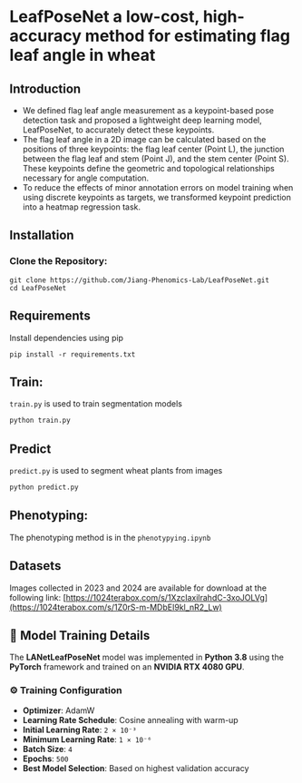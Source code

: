 # LeafPoseNet a low-cost, high-accuracy method for estimating flag leaf angle in wheat
## Introduction
- We defined flag leaf angle measurement as a keypoint-based pose detection task and proposed a lightweight deep learning model, LeafPoseNet, to accurately detect these keypoints. 
- The flag leaf angle in a 2D image can be calculated based on the positions of three keypoints: the flag leaf center (Point L), the junction between the flag leaf and stem (Point J), and the stem center (Point S). These keypoints define the geometric and topological relationships necessary for angle computation. 
- To reduce the effects of minor annotation errors on model training when using discrete keypoints as targets, we transformed keypoint prediction into a heatmap regression task. 


## Installation

### Clone the Repository: 
```
git clone https://github.com/Jiang-Phenomics-Lab/LeafPoseNet.git
cd LeafPoseNet
```

## Requirements
Install dependencies using pip
```
pip install -r requirements.txt
```

## Train:
`train.py` is used to train segmentation models
```bash
python train.py
```
## Predict
`predict.py` is used to segment wheat plants from images
```bash
python predict.py
```
## Phenotyping:
The phenotyping method is in the `phenotypying.ipynb` 

## Datasets
Images collected in 2023 and 2024 are available for download at the following link:
[https://1024terabox.com/s/1XzcIaxilrahdC-3xoJOLVg](https://1024terabox.com/s/1Z0rS-m-MDbEI9kl_nR2_Lw)

## 🧠 Model Training Details

The **LANetLeafPoseNet** model was implemented in **Python 3.8** using the **PyTorch** framework and trained on an **NVIDIA RTX 4080 GPU**.

### ⚙️ Training Configuration

* **Optimizer**: AdamW
* **Learning Rate Schedule**: Cosine annealing with warm-up
* **Initial Learning Rate**: `2 × 10⁻³`
* **Minimum Learning Rate**: `1 × 10⁻⁶`
* **Batch Size**: `4`
* **Epochs**: `500`
* **Best Model Selection**: Based on highest validation accuracy



